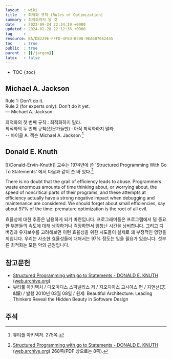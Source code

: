 ```yaml
---
layout  : wiki
title   : 최적화 규칙 (Rules of Optimization)
summary : 최적화하지 말 것
date    : 2023-09-24 22:34:19 +0900
updated : 2024-02-28 22:12:36 +0900
tag     : 
resource: BA/DB229E-FFFD-4FED-B598-9EA607662445
toc     : true
public  : true
parent  : [[/jargon]]
latex   : false
---
```

* TOC
{:toc}

## Michael A. Jackson

>
Rule 1: Don't do it.  
Rule 2 (for experts only): Don't do it yet.  
― Michael A. Jackson

<span/>

>
최적화의 첫 번째 규칙 : 최적화하지 말라.  
최적화의 두 번째 규칙(전문가들만) : 아직 최적화하지 말라.  
-- 마이클 A. 잭슨 Michael A. Jackson
[^bea-275]

## Donald E. Knuth

[[/Donald-Ervin-Knuth]] 교수는 1974년에 쓴 'Structured Programming With Go To Statements' 에서 다음과 같이 쓴 바 있다.[^knuth-go-pdf]

>
There is no doubt that the grail of efficiency leads to abuse.
Programmers waste enormous amounts of time thinking about, or worrying about, the speed of noncritical parts of their programs, and these attempts at efficiency actually have a strong negative impact when debugging and maintenance are considered. We should forget about small efficiencies, say about 97% of the time: premature optimization is the root of all evil.

효율성에 대한 추종은 남용하게 되기 마련입니다.
프로그래머들은 프로그램에서 덜 중요한 부분들의 속도에 대해 생각하거나 걱정하면서 엄청난 시간을 낭비합니다.
그리고 디버깅과 유지보수를 고려해보면 이런 효율성을 위한 시도들이 실제로 꽤 부정적인 영향을 끼칩니다.
우리는 사소한 효율성들에 대해서는 97% 정도는 잊을 필요가 있습니다.
섯부른 최적화는 모든 악의 근원입니다.


## 참고문헌

- [Structured Programming with go to Statements - DONALD E. KNUTH (web.archive.org)](http://web.archive.org/web/20130731202547/http://pplab.snu.ac.kr/courses/adv_pl05/papers/p261-knuth.pdf )
- 뷰티풀 아키텍처 / 디오미디스 스피넬리스 저 / 지오지아스 고시아스 편 / 지앤선(志&嬋) / 발행 2010년 03월 08일 / 원제: Beautiful Architecture: Leading Thinkers Reveal the Hidden Beauty in Software Design


## 주석

[^bea-275]: 뷰티풀 아키텍처. 275쪽.
[^knuth-go-pdf]: [Structured Programming with go to Statements - DONALD E. KNUTH (web.archive.org)](http://web.archive.org/web/20130731202547/http://pplab.snu.ac.kr/courses/adv_pl05/papers/p261-knuth.pdf ) 268쪽(PDF 상으로는 8쪽).

